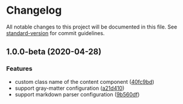 # Changelog

All notable changes to this project will be documented in this file. See [standard-version](https://github.com/conventional-changelog/standard-version) for commit guidelines.

## 1.0.0-beta (2020-04-28)


### Features

* custom class name of the content component ([40fc9bd](https://github.com/gregives/nuxt-markdown/commit/40fc9bd4e0921da5a45690c99ada1da25bea6cf6))
* support gray-matter configuration ([a21d410](https://github.com/gregives/nuxt-markdown/commit/a21d4106816ef1705198681848513c709a572a5b))
* support markdown parser configuration ([9b560df](https://github.com/gregives/nuxt-markdown/commit/9b560dfb4536f3fa1f3951c56672d73052b8a175))
